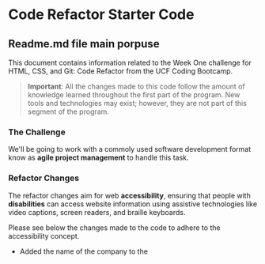 # Code Refactor Starter Code


## Readme.md file main porpuse

This document contains information related to the Week One challenge for HTML, CSS, and Git: Code Refactor from the UCF Coding Bootcamp.
> **Important**: All the changes made to this code follow the amount of knowledge learned throughout the first part of the program. New tools and technologies may exist; however, they are not part of this segment of the program.

### The Challenge

We'll be going to work with a commoly used software development format know as **agile project management** to handle this task.

### Refactor Changes
The refactor changes aim for web **accessibility**, ensuring that people with **disabilities** can access website information using assistive technologies like video captions, screen readers, and braille keyboards.

Please see below the changes made to the code to adhere to the accessibility concept.

* Added the name of the company to the <title> element
```html
  <title>Horiseon website</title>`
```
* added favicon 
```html
 <link rel="icon" type="image/ico" href="./assets/images/favicon.ico">
```
* Header element changed from `<div>` to `<nav>`

```html
<!-- In this part of the code, I replaced <div class="header"> with the semantic element <header>. -->
<!-- Additionally, I inserted the <nav> element between the navigation links for 'Search Engine Optimization', 'Online Reputation Management', and 'Social Media Marketing'. -->
<!-- The <nav> semantic element aids accessibility when using assistive technologies like screen readers. -->
<!-- In summary, <nav> promotes a better semantic structure in HTML. -->
<header class="header">
    <h1>Hori<span class="seo">seo</span>n</h1>
    <nav>
        <ul>
            <li>
                <a href="#search-engine-optimization">Search Engine Optimization</a>
            </li>
            <li>
                <a href="#online-reputation-management">Online Reputation Management</a>
            </li>
            <li>
                <a href="#social-media-marketing">Social Media Marketing</a>
            </li>
        </ul>
    </nav>
</header>
```
* The CSS behavier for the semantic element `<header>` had to be changed. Please see below the CSS code.
* I also chaged the color for the class `.header h1 seo` to a darker color to better display the major segment of the business.
* All classes that conteined the `div` as identifier was changed to `nav`.

  ---

  ## CSS Styling for .header

```css
/* In this CSS code, I'm styling the header section with semantic elements and navigation. */
.header {
    padding: 20px;
    font-family: 'Trebuchet MS', 'Lucida Sans Unicode', 'Lucida Grande', 'Lucida Sans', Arial, sans-serif;
    background-color: #2a607c;
    color: #ffffff;
}

.header h1 {
    display: inline-block;
    font-size: 48px;
}

.header h1 .seo {
    color: #96959e;
}

.header nav {
    padding-top: 15px;
    margin-right: 20px;
    float: right;
    font-family: 'Gill Sans', 'Gill Sans MT', Calibri, 'Trebuchet MS', sans-serif;
    font-size: 20px;
}

.header nav ul {
    list-style-type: none;
}

.header nav ul li {
    display: inline-block;
    margin-left: 25px;
}
```
 * For the following block the `<section>` semantic element replaced the `<div>` HTML element.

```html
 <section class="hero"></section>
```
* For the following block the `<section>` semantic element replaced the `<div>` HTML element. There was also the inclusion of `<figure>` and `<figcaption>` to the elements `<img>` and `<h2>`.
* `alt=""` attributes were added to all pictures.
 ```html
<section class="content">
            <section id="search-engine-optimization" class="search-engine-optimization">
                <figure>
                <img src="./assets/images/search-engine-optimization.jpg" class="float-left" alt="SEO strategy and tools for effective Search Engine Optimization">
                    <figcaption>
                        <h2>Search Engine Optimization</h2>
                    </figcaption>
                </figure>
                    <p>
                    The dominance of mobile internet use means that users are searching for the right business as they travel, shop, or sit on their couch at home. Search Engine Optimization (SEO) allows you to increase your visibility and find the right customers for your business.
                    </p>
            </section>
            <section id="online-reputation-management" class="online-reputation-management">
                <figure>
                <img src="./assets/images/online-reputation-management.jpg" class="float-right" alt="Monitoring and managing online reputation to build a positive brand image">
                    <figcaption>
                        <h2>Online Reputation Management</h2>
                    </figcaption>
                </figure>
                    <p>
                    The web is full of opinions, and some of these can be negative. Social media allows anyone with an internet connection to say whatever they want about your business. Online Reputation Management gives you the control over what potential customers see when they search for your business.
                    </p>
            </section>
            <section id="social-media-marketing" class="social-media-marketing">
                <figure>
                <img src="./assets/images/social-media-marketing.jpg" class="float-left" alt="Social Media Marketing: Utilizing platforms to enhance brand visibility and engage with the audience">
                    <figcaption>
                        <h2>Social Media Marketing</h2>
                    </figcaption>
                </figure>
                    <p>
                    Social media continues to have a sizable influence on buying habits. Social media marketing helps you determine which platforms are suited to your brand, using analytics to find the right markets and increase your lead generation.
                    </p>
            </section>
```

